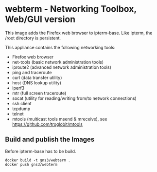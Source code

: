 # webterm - Networking Toolbox, Web/GUI version

This image adds the Firefox web browser to ipterm-base.
Like ipterm, the /root directory is persistent.

This appliance contains the following networking tools:

- Firefox web browser
- net-tools (basic network administration tools)
- iproute2 (advanced network administration tools)
- ping and traceroute
- curl (data transfer utility)
- host (DNS lookup utility)
- iperf3
- mtr (full screen traceroute)
- socat (utility for reading/writing from/to network connections)
- ssh client
- tcpdump
- telnet
- mtools (multicast tools msend & mreceive),
  see https://github.com/troglobit/mtools

## Build and publish the Images

Before ipterm-base has to be build.

```
docker build -t gns3/webterm .
docker push gns3/webterm
```

